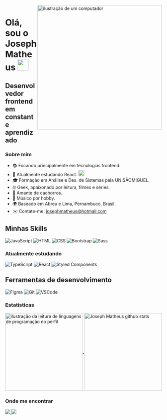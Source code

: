 <img src="https://raw.githubusercontent.com/MicaelliMedeiros/micaellimedeiros/master/image/computer-illustration.png" alt="ilustração de um computador" min-width="400px" max-width="400px" width="400px" align="right">

# Olá, sou o Joseph Matheus <img src="https://user-images.githubusercontent.com/18350557/176309783-0785949b-9127-417c-8b55-ab5a4333674e.gif" width="35px">

## Desenvolvedor frontend em constante aprendizado

### Sobre mim

- 📚 Focando principalmente em tecnologias frontend.
- 🚀 Atualmente estudando React. <img src="https://skillicons.dev/icons?i=react" width="20" />
- 🎓 Formação em Análise e Des. de Sistemas pela UNISÃOMIGUEL.
- 🤓 Geek, apaixonado por leitura, filmes e séries.
- 🐶 Amante de cachorros.
- 🎸 Músico por hobby.
- 🌍 Baseado em Abreu e Lima, Pernambuco, Brasil.
- ✉️ Contate-me: [josephmatheus@hotmail.com](mailto:josephmatheus@hotmail.com)

## Minhas Skills

![JavaScript](https://skillicons.dev/icons?i=js)
![HTML](https://skillicons.dev/icons?i=html)
![CSS](https://skillicons.dev/icons?i=css)
![Bootstrap](https://skillicons.dev/icons?i=bootstrap)
![Sass](https://skillicons.dev/icons?i=sass)

### Atualmente estudando

![TypeScript](https://skillicons.dev/icons?i=ts)
![React](https://skillicons.dev/icons?i=react)
![Styled Components](https://skillicons.dev/icons?i=styledcomponents)

## Ferramentas de desenvolvimento

![Figma](https://skillicons.dev/icons?i=figma)
![Git](https://skillicons.dev/icons?i=git)
![VSCode](https://skillicons.dev/icons?i=vscode)

### Estatísticas

<a href="https://github.com/Gurupreet" title="ilustração do mapeamento de linguagens">
  <img align="center" height="250px" src="https://github-readme-stats-josephmatheus.vercel.app/api/top-langs/?username=josephmatheus&theme=nightowl" alt="ilustração da leitura de linguagens de programação no perfil"/>
</a>

<a href="https://github.com/Gurupreet" title="ilustração do mapeamento do perfil">
 <img align="center" height="250px" src="https://github-readme-stats-josephmatheus.vercel.app/api?username=josephmatheus&show_icons=true&theme=nightowl&line_height=30" alt="Joseph Matheus github stats"/>
</a>

### Onde me encontrar

<p align="left">
  <a href="https://www.github.com/josephmatheus" target="_blank" rel="noreferrer">
    <img src="https://skillicons.dev/icons?i=github" />
  </a>
  <a href="https://www.linkedin.com/in/josephmatheus" target="_blank" rel="noreferrer">
    <img src="https://skillicons.dev/icons?i=linkedin" />
  </a>
</p>

<!-- PARA USO POSTERIOR
  <a href="https://github.com/josephmatheus">
    <img src="https://streak-stats.demolab.com?user=josephmatheus&theme=nightowl"/>
  </a>
  
  <a href="https://github.com/josephmatheus">
    <img src="http://github-profile-summary-cards.vercel.app/api/cards/profile-details?username=josephmatheus&theme=nightowl"/>
  </a> 

  Spotify:
  ![Alt text](https://spotify-recently-played-readme.vercel.app/api?user=227qho7unwg7m63rn7cdiezwq&width=300)
-->
